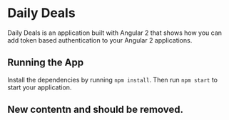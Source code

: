 # Daily Deals

Daily Deals is an application built with Angular 2 that shows how you can add token based authentication to your Angular 2 applications. 

## Running the App

Install the dependencies by running `npm install`. 
Then run `npm start` to start your application.

## New contentn and should be removed. 